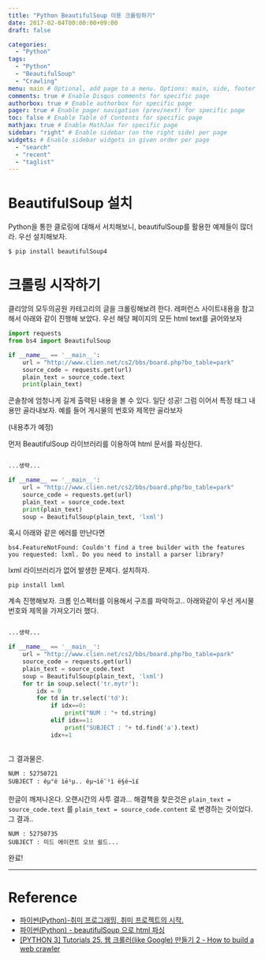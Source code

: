 ```yaml
---
title: "Python BeautifulSoup 이용 크롤링하기"
date: 2017-02-04T00:00:00+09:00
draft: false

categories:
  - "Python"
tags:
  - "Python"
  - "BeautifulSoup"
  - "Crawling"
menu: main # Optional, add page to a menu. Options: main, side, footer
comments: true # Enable Disqus comments for specific page
authorbox: true # Enable authorbox for specific page
pager: true # Enable pager navigation (prev/next) for specific page
toc: false # Enable Table of Contents for specific page
mathjax: true # Enable MathJax for specific page
sidebar: "right" # Enable sidebar (on the right side) per page
widgets: # Enable sidebar widgets in given order per page
  - "search"
  - "recent"
  - "taglist"
---
```


# BeautifulSoup 설치
Python을 통한 클로링에 대해서 서치해보니, beautifulSoup를 활용한 예제들이 많더라. 우선 설치해보자.

```
$ pip install beautifulSoup4
```

# 크롤링 시작하기
클리앙의 모두의공원 카테고리의 글을 크롤링해보려 한다.
레퍼런스 사이트내용을 참고해서 아래와 같이 진행해 보았다.
우선 해당 페이지의 모든 html text를 긁어와보자
```python
import requests
from bs4 import BeautifulSoup

if __name__ == '__main__':
    url = "http://www.clien.net/cs2/bbs/board.php?bo_table=park"
    source_code = requests.get(url)
    plain_text = source_code.text
    print(plain_text)
```

콘솔창에 엄청나게 길게 출력된 내용을 볼 수 있다. 일단 성공!
그럼 이어서 특정 태그 내용만 골라내보자.
예를 들어 게시물의 번호와 제목만 골라보자 

(내용추가 예정)

먼저 BeautifulSoup 라이브러리를 이용하여 html 문서를 파싱한다.
```python

...생략...

if __name__ == '__main__':
    url = "http://www.clien.net/cs2/bbs/board.php?bo_table=park"
    source_code = requests.get(url)
    plain_text = source_code.text
    print(plain_text)
    soup = BeautifulSoup(plain_text, 'lxml')
```

혹시 아래와 같은 에러를 만난다면

```
bs4.FeatureNotFound: Couldn't find a tree builder with the features you requested: lxml. Do you need to install a parser library?
```

lxml 라이브러리가 없어 발생한 문제다. 설치하자.

```
pip install lxml
```

계속 진행해보자.
크롬 인스펙터를 이용해서 구조를 파악하고.. 
아래와같이 우선 게시물번호와 제목을 가져오기러 했다.

```python

...생략...

if __name__ == '__main__':
    url = "http://www.clien.net/cs2/bbs/board.php?bo_table=park"
    source_code = requests.get(url)
    plain_text = source_code.text
    soup = BeautifulSoup(plain_text, 'lxml')
    for tr in soup.select('tr.mytr'):
        idx = 0
        for td in tr.select('td'):
            if idx==0:
                print("NUM : "+ td.string)
            elif idx==1:
                print("SUBJECT : "+ td.find('a').text)
            idx+=1
    

```

그 결과물은.

```
NUM : 52750721
SUBJECT : êµ°ë ìë¹µ.. êµ¬ìë¨¹ì ë§ë¬ì£ 
```

한글이 깨져나온다.
오랜시간의 사투 결과... 해결책을 찾은것은 `plain_text = source_code.text` 를 
`plain_text = source_code.content` 로 변경하는 것이었다.
그 결과..

```
NUM : 52750735
SUBJECT : 미드 에이젼트 오브 쉴드...
```

완료!

---

# Reference
- [파이썬(Python)-취미 프로그래밍, 취미 프로젝트의 시작.](http://hurderella.tistory.com/96)
- [파이썬(Python) - beautifulSoup 으로 html 파싱](http://hurderella.tistory.com/113)
- [[PYTHON 3] Tutorials 25. 웹 크롤러(like Google) 만들기 2 - How to build a web crawler](http://creativeworks.tistory.com/entry/PYTHON-3-Tutorials-25-%EC%9B%B9-%ED%81%AC%EB%A1%A4%EB%9F%AClike-Google-%EB%A7%8C%EB%93%A4%EA%B8%B0-2-How-to-build-a-web-crawler)